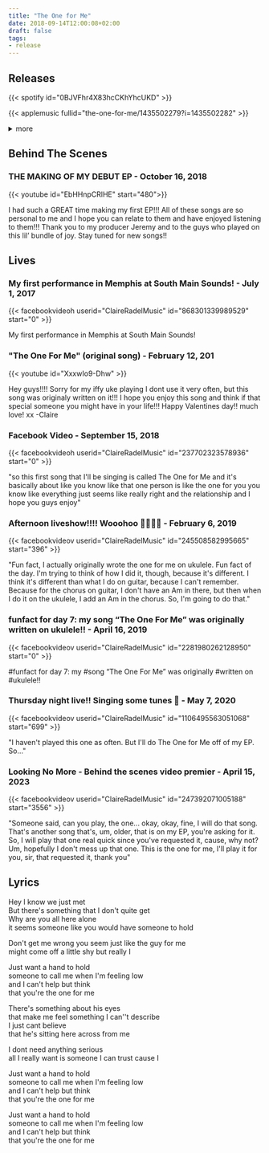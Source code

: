 ```yaml
---
title: "The One for Me"
date: 2018-09-14T12:00:08+02:00
draft: false
tags:
- release
---
```


## Releases

{{< spotify id="0BJVFhr4X83hcCKhYhcUKD" >}}

{{< applemusic fullid="the-one-for-me/1435502279?i=1435502282" >}}

<details><summary>more</summary>
	{{< amazonmusic id="B07H48S2R3" >}}
	<iframe width="100%" height="166" scrolling="no" frameborder="no" allow="autoplay" src="https://w.soundcloud.com/player/?url=https%3A//api.soundcloud.com/tracks/505035258&color=%23ff5500&auto_play=false&hide_related=false&show_comments=true&show_user=true&show_reposts=false&show_teaser=true"></iframe><div style="font-size: 10px; color: #cccccc;line-break: anywhere;word-break: normal;overflow: hidden;white-space: nowrap;text-overflow: ellipsis; font-family: Interstate,Lucida Grande,Lucida Sans Unicode,Lucida Sans,Garuda,Verdana,Tahoma,sans-serif;font-weight: 100;"><a href="https://soundcloud.com/claire-radel" title="Claire Radel" target="_blank" style="color: #cccccc; text-decoration: none;">Claire Radel</a> · <a href="https://soundcloud.com/claire-radel/claire-radel-the-one-for-me" title="Claire Radel The One For Me" target="_blank" style="color: #cccccc; text-decoration: none;">Claire Radel The One For Me</a></div>
	{{< deezer id="551345312" >}}
</details>

## Behind The Scenes

### THE MAKING OF MY DEBUT EP - October 16, 2018

{{< youtube id="EbHHnpCRlHE" start="480">}}

I had such a GREAT time making my first EP!!! All of these songs are so personal to me and I hope you can relate to them and have enjoyed listening to them!!! Thank you to my producer Jeremy and to the guys who played on this lil’ bundle of joy. Stay tuned for new songs!!

## Lives

### My first performance in Memphis at South Main Sounds! - July 1, 2017

{{< facebookvideoh userid="ClaireRadelMusic" id="868301339989529" start="0" >}}

My first performance in Memphis at South Main Sounds!

### "The One For Me" (original song) - February 12, 201

{{< youtube id="XxxwIo9-Dhw" >}}

Hey guys!!!! Sorry for my iffy uke playing I dont use it very often, but this song was originaly written on it!!! I hope you enjoy this song and think if that special someone you might have in your life!!! Happy Valentines day!! much love!
xx -Claire

### Facebook Video - September 15, 2018

{{< facebookvideoh userid="ClaireRadelMusic" id="237702323578936" start="0" >}}

"so this first song that I'll be singing is called The One for Me and it's basically about like you know like that one person is like the one for you you know like everything just seems like really right and the relationship and I hope you guys enjoy"

### Afternoon liveshow!!!! Wooohoo 🎉🎉🎉🎶 - February 6, 2019

{{< facebookvideov userid="ClaireRadelMusic" id="245508582995665" start="396" >}}

"Fun fact, I actually originally wrote the one for me on ukulele. Fun fact of the day. I'm trying to think of how I did it, though, because it's different. I think it's different than what I do on guitar, because I can't remember. Because for the chorus on guitar, I don't have an Am in there, but then when I do it on the ukulele, I add an Am in the chorus. So, I'm going to do that."

### funfact for day 7: my song “The One For Me” was originally written on ukulele!! - April 16, 2019

{{< facebookvideov userid="ClaireRadelMusic" id="2281980262128950" start="0" >}}

#funfact for day 7: my #song “The One For Me” was originally #written on #ukulele!!

### Thursday night live!! Singing some tunes 🙂 - May 7, 2020

{{< facebookvideov userid="ClaireRadelMusic" id="1106495563051068" start="699" >}}

"I haven't played this one as often. But I'll do The One for Me off of my EP. So..."

### Looking No More - Behind the scenes video premier - April 15, 2023

{{< facebookvideov userid="ClaireRadelMusic" id="247392071005188" start="3556" >}}

"Someone said, can you play, the one... okay, okay, fine, I will do that song. That's another song that's, um, older, that is on my EP, you're asking for it. So, I will play that one real quick since you've requested it, cause, why not? Um, hopefully I don't mess up that one. This is the one for me, I'll play it for you, sir, that requested it, thank you"

## Lyrics

Hey I know we just met  
But there's something that I don't quite get  
Why are you all here alone  
it seems someone like you would have someone to hold  

Don't get me wrong you seem just like the guy for me  
might come off a little shy but really I  

Just want a hand to hold  
someone to call me when I'm feeling low  
and I can't help but think  
that you're the one for me  

There's something about his eyes  
that make me feel something I can''t describe  
I just cant believe  
that he's sitting here across from me  

I dont need anything serious  
all I really want is someone I can trust cause I  

Just want a hand to hold  
someone to call me when I'm feeling low  
and I can't help but think  
that you're the one for me  

Just want a hand to hold  
someone to call me when I'm feeling low  
and I can't help but think  
that you're the one for me
